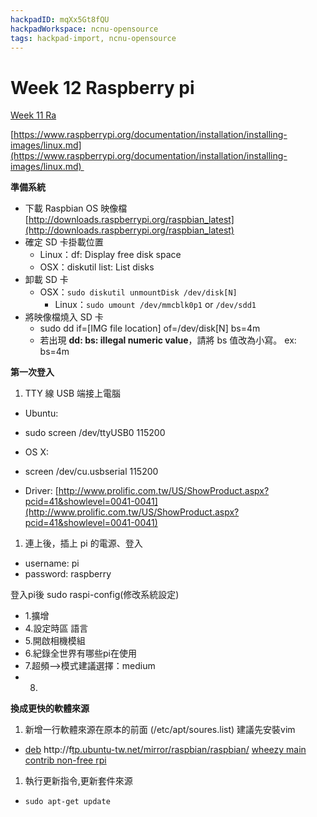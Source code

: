 ```yaml
---
hackpadID: mqXx5Gt8fQU
hackpadWorkspace: ncnu-opensource
tags: hackpad-import, ncnu-opensource
---
```

# Week 12 Raspberry pi 

[Week 11 Ra](/OwDgpgjAJgTArAFgLRgJyiQucpNTMAYyRFQENUxgA2KYAIzgDMg=)

[](https://www.raspberrypi.org/documentation/installation/installing-images/linux.md)[https://www.raspberrypi.org/documentation/installation/installing-images/linux.md](https://www.raspberrypi.org/documentation/installation/installing-images/linux.md) 

**準備系統**

*   下載 Raspbian OS 映像檔 [](http://downloads.raspberrypi.org/raspbian_latest)[http://downloads.raspberrypi.org/raspbian_latest](http://downloads.raspberrypi.org/raspbian_latest)
*   確定 SD 卡掛載位置
    *   Linux：df: Display free disk space
    *   OSX：diskutil list: List disks
*   卸載 SD 卡
    *   OSX：`sudo diskutil unmountDisk /dev/disk[N] `
        *   Linux：`sudo umount /dev/mmcblk0p1` or `/dev/sdd1`
*   將映像檔燒入 SD 卡
    *   sudo dd if=[IMG file location] of=/dev/disk[N] bs=4m
    *   若出現 **dd: bs: illegal numeric value**，請將 bs 值改為小寫。 ex: bs=4m

**第一次登入**

1.  TTY 線 USB 端接上電腦

*   Ubuntu:

*   sudo screen /dev/ttyUSB0 115200

*   OS X: 

*   screen /dev/cu.usbserial 115200

*   Driver: [](http://www.prolific.com.tw/US/ShowProduct.aspx?pcid=41&showlevel=0041-0041)[http://www.prolific.com.tw/US/ShowProduct.aspx?pcid=41&showlevel=0041-0041](http://www.prolific.com.tw/US/ShowProduct.aspx?pcid=41&showlevel=0041-0041)

1.  連上後，插上 pi 的電源、登入

*   username: pi
*   password: raspberry

登入pi後 sudo raspi-config(修改系統設定)

*   1.擴增 
*   4.設定時區 語言
*   5.開啟相機模組
*   6.紀錄全世界有哪些pi在使用
*   7.超頻—>模式建議選擇：medium
*   8.

**換成更快的軟體來源**

1.  新增一行軟體來源在原本的前面 (/etc/apt/soures.list) 建議先安裝vim

*   [deb](http://ftp.ubuntu-tw.net/mirror/raspbian/) [](http://ftp.ubuntu-tw.net/mirror/raspbian/raspbian/)http://f[t](http://f)[p](http://ft)[.u](http://ftp)[b](http://ftp.u)[u](http://ftp.ub)[n](http://ftp.ubu)[t](http://ftp.ubun)[u](http://ftp.ubunt)[-](http://ftp.ubuntu)[t](http://ftp.ubuntu-)[w](http://ftp.ubuntu-t)[.n](http://ftp.ubuntu-tw)[e](http://ftp.ubuntu-tw.n)[t](http://ftp.ubuntu-tw.ne)[/](http://ftp.ubuntu-tw.net)[m](http://ftp.ubuntu-tw.net/)[i](http://ftp.ubuntu-tw.net/m)[r](http://ftp.ubuntu-tw.net/mi)[r](http://ftp.ubuntu-tw.net/mir)[o](http://ftp.ubuntu-tw.net/mirr)[r](http://ftp.ubuntu-tw.net/mirro)[/](http://ftp.ubuntu-tw.net/mirror)[r](http://ftp.ubuntu-tw.net/mirror/)[a](http://ftp.ubuntu-tw.net/mirror/r)[s](http://ftp.ubuntu-tw.net/mirror/ra)[p](http://ftp.ubuntu-tw.net/mirror/ras)[b](http://ftp.ubuntu-tw.net/mirror/rasp)[i](http://ftp.ubuntu-tw.net/mirror/raspb)[a](http://ftp.ubuntu-tw.net/mirror/raspbi)[n](http://ftp.ubuntu-tw.net/mirror/raspbia)[/](http://ftp.ubuntu-tw.net/mirror/raspbian)[r](http://ftp.ubuntu-tw.net/mirror/raspbian/)[a](http://ftp.ubuntu-tw.net/mirror/raspbian/r)[s](http://ftp.ubuntu-tw.net/mirror/raspbian/ra)[p](http://ftp.ubuntu-tw.net/mirror/raspbian/ras)[b](http://ftp.ubuntu-tw.net/mirror/raspbian/rasp)[i](http://ftp.ubuntu-tw.net/mirror/raspbian/raspb)[a](http://ftp.ubuntu-tw.net/mirror/raspbian/raspbi)[n](http://ftp.ubuntu-tw.net/mirror/raspbian/raspbia)[/](http://ftp.ubuntu-tw.net/mirror/raspbian/raspbian) [wheezy main contrib non-free rpi](http://ftp.ubuntu-tw.net/mirror/raspbian/raspbian/)

1.  執行更新指令,更新套件來源

*   `sudo apt-get update`
